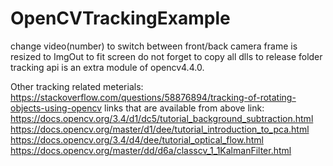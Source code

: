 # OpenCVTrackingExample
change video(number) to switch between front/back camera
frame is resized to ImgOut to fit screen
do not forget to copy all dlls to release folder
tracking api is an extra module of opencv4.4.0. 

Other tracking related meterials: 
https://stackoverflow.com/questions/58876894/tracking-of-rotating-objects-using-opencv
links that are available from above link:
https://docs.opencv.org/3.4/d1/dc5/tutorial_background_subtraction.html
https://docs.opencv.org/master/d1/dee/tutorial_introduction_to_pca.html
https://docs.opencv.org/3.4/d4/dee/tutorial_optical_flow.html
https://docs.opencv.org/master/dd/d6a/classcv_1_1KalmanFilter.html
